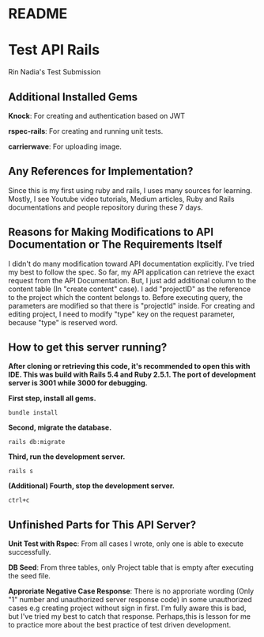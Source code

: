 # README

# Test API Rails
Rin Nadia's Test Submission

## Additional Installed Gems
**Knock**:
For creating and authentication based on JWT

**rspec-rails**:
For creating and running unit tests.

**carrierwave**:
For uploading image.

## Any References for Implementation?
Since this is my first using ruby and rails, I uses many sources for learning. Mostly, I see Youtube video tutorials, Medium articles, Ruby and Rails documentations and people repository during these 7 days.

## Reasons for Making Modifications to API Documentation or The Requirements Itself

I didn't do many modification toward API documentation explicitly. I've tried my best to follow the spec. So far, my API application can retrieve the exact request from the API Documentation. But, I just add additional column to the content table (In "create content" case). I add "projectID" as the reference to the project which the content belongs to. Before executing query, the parameters are modified so that there is "projectId" inside. For creating and editing project, I need to modify "type" key on the request parameter, because "type" is reserved word. 

## How to get this server running?
**After cloning or retrieving this code, it's recommended to open this with IDE. This was build with Rails 5.4 and Ruby 2.5.1. The port of development server is 3001 while 3000 for debugging.**

**First step, install all gems.**

```console
bundle install
```
**Second, migrate the database.**

```console
rails db:migrate
```

**Third, run the development server.**

```console
rails s
```
**(Additional) Fourth, stop the development server.**

```console
ctrl+c
```

## Unfinished Parts for This API Server?
**Unit Test with Rspec**:
From all cases I wrote, only one is able to execute successfully. 

**DB Seed**:
From three tables, only Project table that is empty after executing the seed file. 

**Approriate Negative Case Response**:
There is no approriate wording (Only "1" number and unauthorized server response code) in some unauthorized cases e.g creating project without sign in first. I'm fully aware this is bad, but I've tried my best to catch that response. Perhaps,this is lesson for me to practice more about the best practice of test driven development.  

